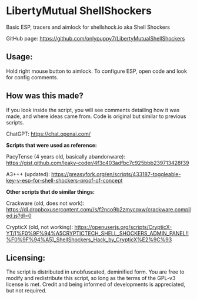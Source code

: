 # LibertyMutual ShellShockers
Basic ESP, tracers and aimlock for shellshock.io aka Shell Shockers

GitHub page: https://github.com/onlypuppy7/LibertyMutualShellShockers

## Usage:

Hold right mouse button to aimlock. To configure ESP, open code and look for config comments.

## How was this made?

If you look inside the script, you will see comments detailing how it was made, and where ideas came from. Code is original but similar to previous scripts.

ChatGPT: https://chat.openai.com/

**Scripts that were used as reference:**

PacyTense (4 years old, basically abandonware): https://gist.github.com/leaky-coder/4f3c403adfbc7c925bbb239713428f39

A3+++ (updated): https://greasyfork.org/en/scripts/433187-toggleable-key-v-esp-for-shell-shockers-proof-of-concept

**Other scripts that do similar things:**

Crackware (old, does not work): https://dl.dropboxusercontent.com//s/f2nco9b2zmycqxw/crackware.compiled.js?dl=0

CrypticX (old, not working): https://openuserjs.org/scripts/CrypticX-YT/[%F0%9F%94%A5CRYPTICTECH_SHELL_SHOCKERS_ADMIN_PANEL!!%F0%9F%94%A5]_ShellShockers_Hack_by_CrypticX%E2%9C%93

## Licensing:

The script is distributed in unobfuscated, deminified form. You are free to modify and redistribute this script, so long as the terms of the GPL-v3 license is met. Credit and being informed of developments is appreciated, but not required.

